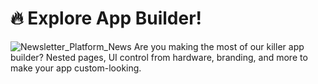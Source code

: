 # 🔥 Explore App Builder!
![Newsletter_Platform_News](https://github.com/user-attachments/assets/3d864504-cc2c-4646-8d20-2130c010d4b0)
Are you making the most of our killer app builder? Nested pages, UI control from hardware, branding, and more to make your app custom-looking.
